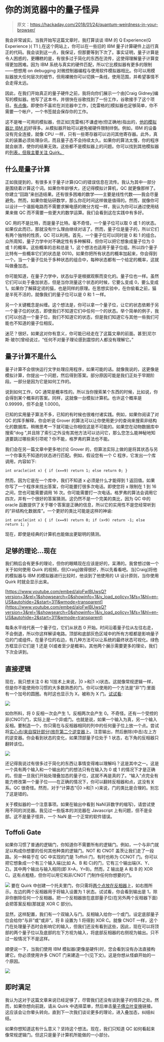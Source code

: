 # 你的浏览器中的量子怪异

> 原文：<https://hackaday.com/2018/01/24/quantum-weirdness-in-your-browser/>

我会非常诚实。当我开始写这篇文章时，我打算谈谈 IBM 的 Q Experience(Q Experience )( T1 ),在这个网站上，你可以在一些旧的 IBM 量子计算硬件上运行真正的代码。我会谈到这一点，我保证，但那要等到下次了。事实证明，量子计算是令人困惑的，更糟糕的是，有很多过于简化的东西在流传，这使得理解量子计算变得更加困难。因为 IBM 系统与真实的硬件匹配，所以它比模拟器有更多的限制——想想用 on debugging 对微控制器编程与使用软件模拟器相比。你可以用模拟器放大任何层次的细节，但用裸微你可以切换一条线，使用范围，并希望事情不会走得太远。

因此，在我们开始真正的量子硬件之前，我将向你们展示一个由[Craig Gidney]编写的模拟器。他写了这本书，并很快在谷歌找到了一份工作，谷歌接手了这个项目。[有点像](http://algassert.com/post/1711)。即使你不喜欢在浏览器中工作，[克雷格的]模拟器也足够简单，你不需要一个帐户，一个书签就会保存你的工作。

这不是唯一可用的模拟器，但正如[克雷格]不谦虚地(但正确地)指出的，[他的模拟器比 IBM 的](http://algassert.com/2016/05/22/quirk.html)好得多。从模拟器开始可以避免被硬件限制绊倒。例如，IBM 的设备没有完全连接，就像 CPU 一样，只有一些寄存器可以访问其他寄存器。此外，真实的装置必须处理杂讯，而且量子态不会持续太久。如果你的算法太慢，你的程序就会崩溃，使你的结果无效。这些都不是模拟器上的问题。你可以找到其他模拟器的[列表，但我主要关注 Quirk。](https://www.quantiki.org/wiki/list-qc-simulators)

## 什么是量子计算

正如我提到的，有很多关于量子计算(QC)的错误信息在流传。我认为其中一部分是围绕着计算这个词。如果你年龄够大，还记得模拟计算机，QC 就更像那样了。你建立“回路”来创造结果。还有很多困难的数学——主要是线性代数——我会尽量避免。然而，如果你能钻研数学，那么你花时间这样做是值得的。然而，就像你可以设计一个谐振电路而不需要求解电感的微分方程一样，我认为你可以通过使用结果来做 QC 而不需要一些更大的数学运算。我们会看到这在实践中有多好。

QC 用的不是比特，而是量子比特。毫不奇怪，一个量子位可以取 0 或 1 的状态。如果仅此而已，那就没有什么理由继续对话了。然而，量子位是量子的，所以它们有两个独特的性质，QC 可以利用。首先，一个量子位可以同时是 0 和 1 的组合。众所周知，量子力学中对不确定性有多种解释，但你可以把它想象成量子位为 0 或 1 的概率。这些概率的总和总是 1，这个想法也适用于量子位组。所以四个量子比特有一些概率它们的状态是 0010。如果你把所有状态的概率加起来，你会得到一个。当一个量子位处于多种状态的组合中，每种状态都有一个给定的概率，这就叫做叠加态。

你可能知道，在量子力学中，状态似乎是根据观察而变化的。量子位也一样。虽然它们可以处于叠加状态，但是当你测量这个状态的时候，它要么变成 0，要么变成 1。如果你了解薛定谔的猫，也是同样的原理。在思想实验中，在你偷看之前，猫是半死不活的，就像我们的量子位可以是 0 和 1 一样。

另一个关键概念是纠缠。这个想法是，你可以拿一个量子位，让它的状态依赖于另一个量子位的状态，即使我们不知道它们中任何一个的状态。举个简单的例子，我们可以创造一个量子位，我们不知道它的状态，但是我们知道它与其他一些我们可能也不知道的量子位相反。

迷茫？很好。如果这对你有意义，你可能已经走在了这篇文章的前面。甚至[尼尔斯·玻尔]曾经说过，“任何不对量子理论感到震惊的人都没有理解它。”

## 量子计算不是什么

量子计算不会很快运行文字处理应用程序，如果可能的话。就像我说的，这更像是模拟计算，你提出一个问题，然后得到答案。部分原因可能是我们正处于早期阶段。一部分是因为它是如何工作的。

说到如何工作，QC 通常是概率性的。所以当你搜索某个东西的时候，比如说，你会得到某个概率的答案。同样，这就像一台模拟计算机。也许这个概率是 0.99999，但不会是 1.0000。

已知的实用量子算法不多，已知的有时候也很难付诸实践。例如，如果你阅读了对 QC 的挥手解释，你会听说 Grover 的算法可以让你使用更少的查询来搜索非结构化的数据库。稍微思考一下就可能让你相信这是不可能的。如果您在动物数据库中搜索“dog ”,并且除了索引之外没有其他方法可以访问它，那么您怎么能神秘地知道要跳过哪些索引项呢？你不能，格罗弗的算法也不能。

我们会在另一篇文章中更多地讨论 Grover 的，但算法实际上做的是将其状态与另一个你事先不知道的状态进行匹配。例如，假设您有一个 C 程序，它发出一个库调用，内容如下:

```
int oracle(int x) { if (x==9) return 1; else return 0; }
```

然而，因为它是在一个库中，我们不知道 x 必须是什么才能得到 1 返回值。如果你写了一个程序来找出答案，你可能要打很多次电话。即使您将 x 限制在 1 到 16 之间，您也可能需要调用 16 次。你可能需要打一次电话。格罗弗的算法会调用它四次，并有一个很好的答案猜测。这仍然不是一个完美的类比，因为 QC 中的 oracle 函数提供了关于哪个答案是正确的信息，所以它的实用性不是您经常听到的“非结构化数据库”。一个更好的类比可能是这样的神谕:

```
int oracle(int x) { if (x==9) return 0; if (x<9) return -1; else return 1; }
```

现在，即使是经典的计算机也能做出更聪明的猜测。

## 足够的理论…现在

我们稍后会有更多的理论，但你的眼睛现在应该是好的，呆滞的。我曾想过做一个关于如何使用 Quirk 的视频，但[Craig]做得很好，所以先看看吧。当[Craig]将他的模拟器与 IBM 的模拟器进行比较时，他谈到了他使用的 UI 设计原则，当你使用 Quirk 时就会显示出来。

 [https://www.youtube.com/embed/aloFwlBUwsQ?version=3&rel=1&showsearch=0&showinfo=1&iv_load_policy=1&fs=1&hl=en-US&autohide=2&start=311&wmode=transparent](https://www.youtube.com/embed/aloFwlBUwsQ?version=3&rel=1&showsearch=0&showinfo=1&iv_load_policy=1&fs=1&hl=en-US&autohide=2&start=311&wmode=transparent)



每条水平线代表一个量子位，它们从状态 0 开始。时间沿着量子位从左往右走，不会倒退，所以你这样解读电路。顶部和底部灰色区域中的所有方框都是影响量子位的门或组件。在量子位的右边，有几种方法可以让系统的最终状态可视化。绿色方框显示它们是 1 还是 0(或者至少是概率)。其他两个展示需要更多的理论，我们下次会讲到。

## 直接逻辑

现在，我只想关注 0 和 1(技术上来说，|0 >和|1 >)状态。这就像常规逻辑一样，但是你不能使用你习惯的大多数熟悉的门。你可以使用的一个方法是“非”门:里面有一个加号的圆圈。有时这也显示为 X，被称为 X 门。[试试看](http://algassert.com/quirk#circuit={"cols":[["X","X"],[1,"X"]]}):

[![](img/73ab7e9a16df6d12d881e97f6ebed370.png)](https://hackaday.com/wp-content/uploads/2018/01/not1.png)

如你所料，将 0 反相一次会产生 1，反相两次会产生 0。不奇怪。还有一个受控的非(CNOT)门，实际上是一个异或门。也就是说，如果一个输入为真，另一个输入反相。要制造一个，你只需在与反相器相同的列中的任何量子位上放一个点。尝试将[实心点(来自探针部分)放在第二个逆变器](http://algassert.com/quirk#circuit={"cols":[[1,"X"],["•","X"]]})上。注意输出，然后删除(中击)左上方的逆变器。你会看到状态的变化，如果顶部量子位处于 1 状态，右下角的反相器只翻转该位。

[![](img/af91e349ac9d3c633b428f9c5aa853b4.png)](https://hackaday.com/wp-content/uploads/2018/01/cnot.png)

还记得我说过有很多过于简化的东西让事情变得难以理解吗？这是其中之一。这是一个具有两个输入和一个输出的门的想法只有在输入为 0 或 1 的情况下才是正确的。但是一旦我们开始处理叠加态的量子位，这就不再是真的了。“输入”点完全有能力修改第一个量子位——在正确的情况下，你可以翻转反相器和点，这没有关系。QC 很奇怪。然而，对于“计算态”(|0 >和|1 >)来说，门的类比是合理的。别忘了这是错的。

关于模拟器的一个注意事项。如果在输出中看到 NaN(非数字的缩写)，请尝试使用不同的浏览器。我见过一些版本的浏览器在 Javascript 上有问题，但不是全部。这不是量子怪异，一个 NaN 是一个正常的软件错误。

## Toffoli Gate

如果你习惯了普通的逻辑门，你知道你不需要所有的逻辑门。例如，一个与非门就足以构成你想要的任何其他种类的逻辑门。NOT 和 CNOT 盖茨让我们走了一段路。另一种易于在 QC 中实现的门是 Toffoli 门，有时也称为 CCNOT 门。你可以把它想象成一个有三个输入端(比如 A、B 和 C)的门，它有三个输出端(X、Y、Z)。其中两个输出与输入相同(即 X=A，Y=B)。然而，Z 输出是 A 和 B 的 XOR C。这有点粗糙，但你可以用它和非/CNOT 门制作任何你想要的门。

[![](img/096ef5674eebd0769bee29b88ea0775d.png)](https://hackaday.com/wp-content/uploads/2018/01/tg.png) 要在 Quirk 中创建一个托夫里门，你只需将[两个点放在反相器](http://algassert.com/quirk#circuit={"cols":[["X","X"],["•","•","X"]]})上，如右图所示。左边的两个反相器用于将输入设置为 1 状态。试试看，你会看到输出是 1，除非你删除任何一个反相器。把一个反相器放在底部量子位(在另外两个反相器下面)会把答案反相(那就是 XOR C 部分)。

显然，这样配置，我们有一个双输入与门。反相输入给你一个或门。设定底部量子位会给你“与非”或“或非”。将 B 设置为 1 将得到 XOR C。就像 CNOT 一样，这个门在处理量子态时会影响它的输入，但我们还没有看到这些，因此，现在可以将顶部的两个量子位以及底部的左下方视为输入，将底部反相器的右侧视为输出。只不过一般情况下不是这样。

顺便说一下，当我们使用 IBM 模拟器(更像是硬件)时，您会看到没有办法直接构建它。你必须使用许多 CNOT 门来建造一个(见下文)。这是你想从怪癖开始的一个原因。

[![](img/0ef0e32958ca13dc031826ffd48acce2.png)](https://hackaday.com/wp-content/uploads/2018/01/ibmtof.png)

## 即时满足

我认为这对于这篇文章来说已经足够了，尽管我们还没有谈到量子的怪异之处。然而，如果你想向前跳，请从 Quirk 中选择菜单，然后单击[量子傅立叶变换](http://algassert.com/quirk#circuit={"cols":[["Counting8"],["Chance8"],["…","…","…","…","…","…","…","…"],["Swap",1,1,1,1,1,1,"Swap"],[1,"Swap",1,1,1,1,"Swap"],[1,1,"Swap",1,1,"Swap"],[1,1,1,"Swap","Swap"],["H"],["Z^½","•"],[1,"H"],["Z^¼","Z^½","•"],[1,1,"H"],["Z^⅛","Z^¼","Z^½","•"],[1,1,1,"H"],["Z^⅟₁₆","Z^⅛","Z^¼","Z^½","•"],[1,1,1,1,"H"],["Z^⅟₃₂","Z^⅟₁₆","Z^⅛","Z^¼","Z^½","•"],[1,1,1,1,1,"H"],["Z^⅟₆₄","Z^⅟₃₂","Z^⅟₁₆","Z^⅛","Z^¼","Z^½","•"],[1,1,1,1,1,1,"H"],["Z^⅟₁₂₈","Z^⅟₆₄","Z^⅟₃₂","Z^⅟₁₆","Z^⅛","Z^¼","Z^½","•"],[1,1,1,1,1,1,1,"H"]]})链接。这应该会让你晕头转向，直到下一次我们谈论更多的理论，进入叠加态，纠结纠结。

如果你想知道这有什么意义？坚持这个想法。现在，我们只知道 QC 如何看起来像常规逻辑门。但这只是量子计算机所能做的一小部分。